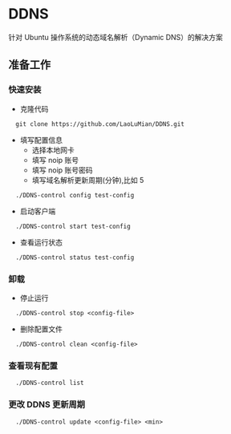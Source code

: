 # DDNS

针对 Ubuntu 操作系统的动态域名解析（Dynamic DNS）的解决方案
 
## 准备工作

### 快速安装

* 克隆代码 
    
```
  git clone https://github.com/LaoLuMian/DDNS.git

```


* 填写配置信息
  * 选择本地网卡
  * 填写 noip 账号
  * 填写 noip 账号密码
  * 填写域名解析更新周期(分钟),比如 5

```
  ./DDNS-control config test-config

```
* 启动客户端

```
  ./DDNS-control start test-config
```

* 查看运行状态

```
  ./DDNS-control status test-config
```

### 卸载

* 停止运行

```
  ./DDNS-control stop <config-file>
```

* 删除配置文件

```
  ./DDNS-control clean <config-file>
```   
    
### 查看现有配置 

```
  ./DDNS-control list
```

### 更改 DDNS 更新周期

```
  ./DDNS-control update <config-file> <min>
```